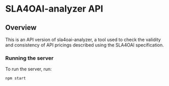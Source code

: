 # SLA4OAI-analyzer API

## Overview
This is an API version of sla4oai-analyzer, a tool used to check the validity and consistency of API pricings described using the SLA4OAI specification.

### Running the server
To run the server, run:

```
npm start
```

